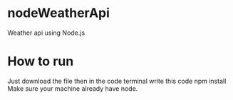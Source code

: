 # nodeWeatherApi
Weather api using Node.js


# How to run
Just download the file then in the code terminal write this code
npm install
Make sure your machine already have node.
